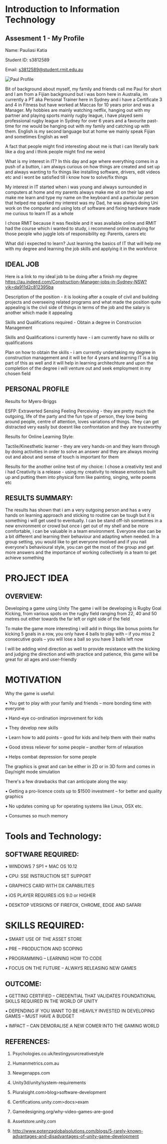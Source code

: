 # Introduction to Information Technology
## Assesment 1 - My Profile

Name: Pauliasi Katia

Student ID: s3812589

Email: s3812589@student.rmit.edu.au

![Paul Profile](https://user-images.githubusercontent.com/55338686/65659326-a291cf80-e06e-11e9-9667-45dc17d5b8b4.jpg)


Bit of background about myself, my family and friends call me Paul for short and I am from a Fijian background but i was born here in Australia, im currently a PT aka Personal Trainer here in Sydney and i have a Certificate 3 and 4 in Fitness but have worked at Maccas for 10 years prior and was a Manager. My hobbies are mainly watching netflix, hanging out with my partner and playing sports mainly rugby league, i have played semi professional rugby league in Sydney for over 6 years and a favourite past-time for me would be hanging out with my family and catching up with them. English is my second language but at home we mainly speak Fijian and sometimes English as well

A fact that people might find interesting about me is that i can literally bark like a dog and i think people might find me weird 

What is my interest in IT? In this day and age where everything comes in a push of a button, i am always curious on how things are created and set up and always wanting to fix things like installing software, drivers, edit videos etc and i wont be satisfied till i know how to solve/fix things 

My interest in IT started when i was young and always surrounded in computers at home and my parents always make me sit on their lap and make me learn and type my name on the keyboard and a particular person that helped me sparked my interest was my Dad, he was always doing Uni work on the computer and using lots of software and fixing hardware made me curious to learn IT as a whole

I chose RMIT because it was flexible and it was available online and RMIT had the course which i wanted to study, i recommend online studying for those people who juggle lots of responsibility eg: Parents, carers etc 

What did i expected to learn? Just learning the basics of IT that will help me with my degree and learning the job skills and applying it in the workforce


## IDEAL JOB

Here is a link to my ideal job to be doing after a finish my degree https://au.indeed.com/Construction-Manager-jobs-in-Sydney-NSW?vjk=da911d2c812395ba

Description of the position - it is looking after a couple of civil and building projects and overseeing related programs and what made the position quite appealing is the civil side of things in terms of the job and the salary is another which made it appealing 

Skills and Qualifications required - Obtain a degree in Construcion Management 

Skills and Qualifications i currently have - i am currently have no skills or qualifications

Plan on how to obtain the skills - i am currently undertaking my degree in construction management and it will be for 4 years and learning IT is a big part of this as well and it will help in learning architechture and upon the completion of the degree i will venture out and seek employment in my chosen field 

## PERSONAL PROFILE

Results for Myers-Briggs 

ESFP: Extraverted Sensing Feeling Perceiving - they are pretty much the outgoing, life of the party and the fun type of person, they love being around people, centre of attention, loves variations of things. They can get distracted very easily but doesnt like confrontation and they are trustworthy 

Results for Online Learning Style: 

Tactile/Kinesthetic learner - they are very hands-on and they learn through by doing activities in order to solve an answer and they are always moving out and about and sense of touch is important for them 

Results for the another online test of my choice: I chose a creativity test and i had Creativity is a release - using my creativity to release emotions built up and putting them into physical form like painting, singing, write poems etc 

## RESULTS SUMMARY:

The results has shown that i am a very outgoing person and has a very hands on learning approach and sticking to routine can be tough but it is something i will get used to eventually. I can be stand off-ish sometimes in a new environment or crowd but once i get out of my shell and be more comfortable, i can be valuable in a team environment. Everyone else can be a bit different and learning their behaviour and adapting when needed. In a group setting, you would like to get everyone involved and if you nail everyone's behavioural style, you can get the most of the group and get more answers and the importance of working collectively in a team to get achieve something 


# PROJECT IDEA

## OVERVIEW:

Developing a game using Unity 
The game i will be developing is Rugby Goal Kicking, from various spots on the rugby field ranging from 22, 40 and 50 metres out either towards the far left or right side of the field

To make the game more interesting i will add in things like bonus points for kicking 5 goals in a row, you only have 4 balls to play with – if you miss 2 consecutive goals – you will lose a ball so you have 3 balls left now 

I will be adding wind direction as well to provide resistance with the kicking and judging the direction and with practice and patience, this game will be great for all ages and user-friendly

# MOTIVATION

Why the game is useful: 

•	You get to play with your family and friends – more bonding time with everyone 

•	Hand-eye co-ordination improvement for kids

•	They develop new skills 

•	Learn how to add points – good for kids and help them with their maths 

•	Good stress reliever  for some people – another form of relaxation 

•	Helps combat depression for some people 

The graphics is great and can be either in 2D or in 3D form and comes in Day/night mode simulation 

There's a few drawbacks that can anticipate along the way:

•	Getting a pro-licence costs up to $1500 investment – for better and quality graphics

•	No updates coming up for operating systems like Linux, OSX etc.

•	Consumes so much memory 

# Tools and Technology:

## SOFTWARE REQUIRED:

•	WINDOWS 7 SP1 + MAC OS 10.12

•	CPU: SSE INSTRUCTION SET SUPPORT

•	GRAPHICS CARD WITH DX CAPABILITIES

•	iOS PLAYER REQUIRES iOS 9.0 or HIGHER 

•	DESKTOP VERSIONS OF FIREFOX, CHROME, EDGE AND SAFARI


# SKILLS REQUIRED:

•	SMART USE OF THE ASSET STORE

•	PRE – PRODUCTION AND SCOPING

•	PROGRAMMING – LEARNING HOW TO CODE

•	FOCUS ON THE FUTURE – ALWAYS RELEASING NEW GAMES 


## OUTCOME:
•	GETTING CERTIFIED – CREDENTIAL THAT VALIDATES FOUNDATIONAL SKILLS REQUIRED IN THE WORLD OF UNITY 

•	DEPENDING IF YOU WANT TO BE HEAVILY INVESTED IN DEVELOPING GAMES – MUST HAVE  A BUDGET

•	IMPACT – CAN DEMORALISE A NEW COMER INTO THE GAMING WORLD 



## REFERENCES:

1.	Psychologies.co.uk/testingyourcreativestyle

2.	Humanmetrics.com.au

3.	Newgenapps.com

4.	Unity3d/unity/system-requirements

5.	Pluralsight.com>blog>software-development

6.	Certifications.unity.com>docs>exam

7.	Gamedesigning.org/why-video-games-are-good

8.	Assetstore.unity.com

9.	http://www.potenzaglobalsolutions.com/blogs/5-rarely-known-advantages-and-disadvantages-of-unity-game-development




